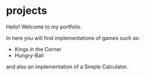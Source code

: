 # projects

Hello! Welcome to my portfolio.

In here you will find implementations of games such as:
+ Kings in the Corner
+ Hungry-Ball

and also an implementation of a Simple Calculator.

